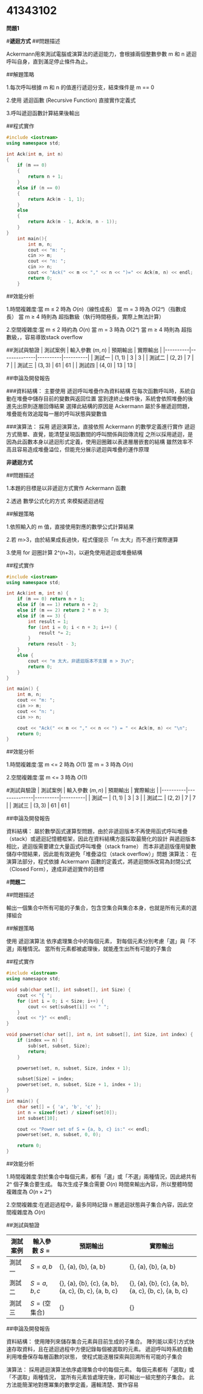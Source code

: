 # 41343102

 **問題1**
 
#**遞迴方式**
##問題描述

Ackermann用來測試電腦或演算法的遞迴能力，會根據兩個整數參數 m 和 n 遞迴呼叫自身，直到滿足停止條件為止。

##解題策略

1.每次呼叫根據 m 和 n 的值進行遞迴分支，結束條件是 m == 0

2.使用 遞迴函數 (Recursive Function) 直接實作定義式

3.呼叫遞迴函數計算結果後輸出

##程式實作
```cpp
#include <iostream>
using namespace std;

int Ack(int m, int n)
{
	if (m == 0)
	{
		return n + 1;
	}
	else if (n == 0)
	{
		return Ack(m - 1, 1);
	}
	else
	{
		return Ack(m - 1, Ack(m, n - 1));
	}
}
	int main(){
		int m, n;
		cout << "m: ";
		cin >> m;
		cout << "n: ";
		cin >> n;
		cout << "Ack(" << m << "," << n << ")=" << Ack(m, n) << endl;
		return 0;
	}
```

##效能分析

1.時間複雜度:當 m ≤ 2 時為 $O(n)$（線性成長）
            當 m = 3 時為 $O(2ⁿ)$（指數成長）
            當 m ≥ 4 時則為 超指數級（執行時間極長，實際上無法計算）

2.空間複雜度:當 m ≤ 2 時約為 $O(n)$
            當 m = 3 時為 $O(2ⁿ)$
            當 m ≥ 4 時則為 超指數級，，容易導致stack overflow
            

##測試與驗證
| 測試案例 | 輸入參數 $(m,n)$ | 預期輸出 | 實際輸出 |
|----------|--------------|----------|----------|
| 測試一   | $(1,1)$      | 3        | 3        |
| 測試二   | $(2,2)$      | 7        | 7        |
| 測試三   | $(3,3)$      | 61       | 61       |
| 測試四   | $(4,0)$      | 13       | 13       |

##申論及開發報告

###資料結構：
主要使用 遞迴呼叫堆疊作為資料結構
在每次函數呼叫時，系統自動在堆疊中儲存目前的變數與返回位置
當到達終止條件後，系統會依照堆疊的後進先出原則逐層回傳結果
選擇此結構的原因是 Ackermann 屬於多層遞迴問題，堆疊能有效追蹤每一層的呼叫狀態與變數值

###演算法：
採用 遞迴演算法，直接依照 Ackermann 的數學定義進行實作
遞迴方式簡單、直覺，能清楚呈現函數間的呼叫關係與回傳流程
之所以採用遞迴，是因為此函數本身以遞迴形式定義，使用迴圈難以表達層層嵌套的結構
雖然效率不高且容易造成堆疊溢位，但能充分展示遞迴與堆疊的運作原理


**非遞迴方式**

##問題描述

1.本題的目標是以非遞迴方式實作 Ackermann 函數

2.透過 數學公式化的方式 來模擬遞迴過程

##解題策略

1.依照輸入的 m 值，直接使用對應的數學公式計算結果

2.若 m>3，由於結果成長過快，程式僅提示「m 太大」而不進行實際運算

3.使用 for 迴圈計算 2^(n+3)，以避免使用遞迴或堆疊結構

##程式實作
```cpp
#include <iostream>
using namespace std;

int Ack(int m, int n) {
    if (m == 0) return n + 1;
    else if (m == 1) return n + 2;
    else if (m == 2) return 2 * n + 3;
    else if (m == 3) {
        int result = 1;              
        for (int i = 0; i < n + 3; i++) {
            result *= 2;
        }
        return result - 3;
    }
    else {
        cout << "m 太大，非遞迴版本不支援 m > 3\n";
        return 0;
    }
}

int main() {
    int m, n;
    cout << "m: ";
    cin >> m;
    cout << "n: ";
    cin >> n;

    cout << "Ack(" << m << "," << n << ") = " << Ack(m, n) << "\n";
    return 0;
}
```

##效能分析

1.時間複雜度:當 m <= 2 時為 $O(1)$
            當 m = 3 時為 $O(n)$

2.空間複雜度:當 m <= 3 時為 $O(1)$
            

#測試與驗證
| 測試案例 | 輸入參數 $(m,n)$ | 預期輸出 | 實際輸出 |
|----------|--------------|----------|----------|
| 測試一   | $(1,1)$      | 3        | 3        |
| 測試二   | $(2,2)$      | 7        | 7        |
| 測試三   | $(3,3)$      | 61       | 61       |

##申論及開發報告

資料結構：
屬於數學函式運算型問題，由於非遞迴版本不再使用函式呼叫堆疊（stack）或遞迴記憶體框架，因此在資料結構方面採取最簡化的設計
與遞迴版本相比，遞迴版需要建立大量函式呼叫堆疊（stack frame）
而本非遞迴版僅用變數儲存中間結果，因此能有效避免「堆疊溢位（stack overflow）」問題
演算法：
在演算法部分，程式依據 Ackermann 函數的定義式，將遞迴關係改寫為封閉公式（Closed Form），達成非遞迴實作的目標

#**問題二**

##問題描述

輸出一個集合中所有可能的子集合，包含空集合與集合本身，也就是所有元素的選擇組合

##解題策略

使用 遞迴演算法 依序處理集合中的每個元素，
對每個元素分別考慮「選」與「不選」兩種情況。
當所有元素都被處理後，就能產生出所有可能的子集合

##程式實作
```cpp
#include <iostream>
using namesapce std;

void sub(char set[], int subset[], int Size) {
    cout << "{ ";
    for (int i = 0; i < Size; i++) {
        cout << set[subset[i]] << " ";
    }
    cout << "}" << endl;
}

void powerset(char set[], int n, int subset[], int Size, int index) {
    if (index == n) { 
        sub(set, subset, Size);
        return;
    }

    powerset(set, n, subset, Size, index + 1);

    subset[Size] = index;
    powerset(set, n, subset, Size + 1, index + 1);
}

int main() {
    char set[] = { 'a', 'b', 'c' };
    int n = sizeof(set) / sizeof(set[0]);
    int subset[10];

    cout << "Power set of S = {a, b, c} is:" << endl;
    powerset(set, n, subset, 0, 0);

    return 0;
}
```

##效能分析

1.時間複雜度:對於集合中每個元素，都有「選」或「不選」兩種情況，因此總共有 2ⁿ 個子集合要生成。
每次生成子集合需要 $O(n)$ 時間來輸出內容，所以整體時間複雜度為 $O(n × 2ⁿ)$

2.空間複雜度:在遞迴過程中，最多同時記錄 n 層遞迴狀態與子集合內容，因此空間複雜度為 $O(n)$

##測試與驗證

| 測試案例 | 輸入參數 $S = {}$ | 預期輸出 | 實際輸出 |
|----------|--------------|----------|----------|
| 測試一   | $S = {a, b}$         | {}, {a}, {b}, {a, b}        | {}, {a}, {b}, {a, b}        |
| 測試二   | $S = {a, b, c}$      | {}, {a}, {b}, {c}, {a, b}, {a, c}, {b, c}, {a, b, c}        | {}, {a}, {b}, {c}, {a, b}, {a, c}, {b, c}, {a, b, c}        |
| 測試三   | $S = {}$(空集合)             | {}        | {}        |

##申論及開發報告

資料結構：
使用陣列來儲存集合元素與目前生成的子集合。
陣列能以索引方式快速存取資料，且在遞迴過程中方便記錄每個被選取的元素。
遞迴呼叫時系統自動利用堆疊保存每層函數的狀態，
使程式能逐層探索與回溯所有可能的子集合

演算法：
採用遞迴演算法依序處理集合中的每個元素。
每個元素都有「選取」或「不選取」兩種情況，
當所有元素皆處理完後，即可輸出一組完整的子集合。
此方法能簡潔地對應冪集的數學定義，邏輯清楚、實作容易
